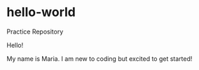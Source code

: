 # hello-world
Practice Repository

Hello! 

My name is Maria. I am new to coding but excited to get started!
